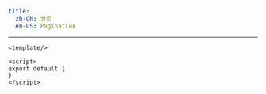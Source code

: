 ```yaml
title:
  zh-CN: 分页
  en-US: Pagination
```




---


```vue { "component": true } 
<template/>

<script>
export default {
}
</script>
```
